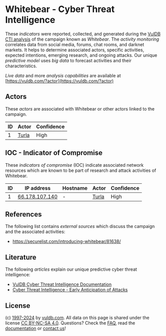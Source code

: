# Whitebear - Cyber Threat Intelligence

These _indicators_ were reported, collected, and generated during the [VulDB CTI analysis](https://vuldb.com/?kb.cti) of the campaign known as _Whitebear_. The _activity monitoring_ correlates data from social media, forums, chat rooms, and darknet markets. It helps to determine associated actors, specific activities, expected intentions, emerging research, and ongoing attacks. Our unique _predictive model_ uses _big data_ to forecast activities and their characteristics.

_Live data_ and more _analysis capabilities_ are available at [https://vuldb.com/?actor](https://vuldb.com/?actor)

## Actors

These _actors_ are associated with Whitebear or other actors linked to the campaign.

ID | Actor | Confidence
-- | ----- | ----------
1 | [Turla](https://vuldb.com/?actor.turla) | High

## IOC - Indicator of Compromise

These _indicators of compromise_ (IOC) indicate associated network resources which are known to be part of research and attack activities of Whitebear.

ID | IP address | Hostname | Actor | Confidence
-- | ---------- | -------- | ----- | ----------
1 | [66.178.107.140](https://vuldb.com/?ip.66.178.107.140) | - | [Turla](https://vuldb.com/?actor.turla) | High

## References

The following list contains _external sources_ which discuss the campaign and the associated activities:

* https://securelist.com/introducing-whitebear/81638/

## Literature

The following _articles_ explain our unique predictive cyber threat intelligence:

* [VulDB Cyber Threat Intelligence Documentation](https://vuldb.com/?kb.cti)
* [Cyber Threat Intelligence - Early Anticipation of Attacks](https://www.scip.ch/en/?labs.20201022)

## License

(c) [1997-2024](https://vuldb.com/?kb.changelog) by [vuldb.com](https://vuldb.com/?kb.about). All data on this page is shared under the license [CC BY-NC-SA 4.0](https://creativecommons.org/licenses/by-nc-sa/4.0/). Questions? Check the [FAQ](https://vuldb.com/?kb.faq), read the [documentation](https://vuldb.com/?kb) or [contact us](https://vuldb.com/?contact)!
